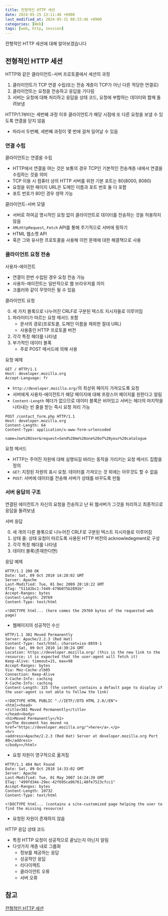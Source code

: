 ```yaml
---
title: 전형적인 HTTP 세션
date: 2024-05-25 13:11:46 +0900
last_modified_at: 2024-05-31 08:33:46 +0900
categories: [Web]
tags: [web, http, session]
---
```


전형적인 HTTP 세션에 대해 알아보겠습니다

## 전형적인 HTTP 세션

HTTP와 같은 클라이언트-서버 프로토콜에서 세션의 과정

1. 클라이언트가 TCP 연결 수립(또는 전송 계층이 TCP가 아닌 다른 적당한 연결로)
2. 클라이언트는 요청을 전송하고 응답을 기다림
3. 서버는 요청에 대해 처리하고 응답을 상태 코드, 요청에 부합하는 데이터와 함께 돌려보냄

HTTP/1.1부터는 세번째 과정 이후 클라이언트가 해당 시점에 또 다른 요청을 보낼 수 있도록 연결을 닫지 않음

- 따라서 두번째, 세번째 과정이 몇 번에 걸쳐 일어날 수 있음

### 연결 수립

클라이언트는 연결을 수립

- HTTP에서 연결을 여는 것은 보통의 경우 TCP인 기본적인 전송계층 내에서 연결을 수립하는 것을 의미
- TCP 이용 시 컴퓨터 상의 HTTP 서버를 위한 기본 포트는 80(8000, 8080)
- 요청을 위한 페이지 URL은 도메인 이름과 포트 번호 둘 다 포함
- 포트 번호가 80인 경우 생략 가능

클라이언트-서버 모델

- 서버로 하여금 명시적인 요청 없이 클라이언트로 데이터를 전송하는 것을 허용하지 않음
- `XMLHttpRequest`, `Fetch` API를 통해 주기적으로 서버에 핑하기
- HTML 웹소켓 API
- 혹은 그와 유사한 프로토콜을 사용해 이런 문제에 대한 해결책으로 사용

### 클라이언트 요청 전송

사용자-에이전트

- 연결이 한번 수립된 경우 요청 전송 가능
- 사용자-에이전트는 일반적으로 웹 브라우저를 의미
- 크롤러와 같이 무엇이든 될 수 있음

클라이언트 요청

0. 세 가지 블록으로 나누어진 CRLF로 구분된 텍스트 지시자들로 이루어짐
1. 파라미터가 따르는 요청 메서드 포함
   - 문서의 경로(프로토콜, 도메인 이름을 제외한 절대 URL)
   - 사용중인 HTTP 프로토콜 버전
2. 각각 특정 헤더를 나타냄
3. 부가적인 데이터 블록
   - 주로 POST 메서드에 의해 사용

요청 예제

```
GET / HTTP/1.1
Host: developer.mozilla.org
Accept-Language: fr
```

- `http://developer.mozilla.org/`의 최상위 페이지 가져오도록 요청
- 서버에게 사용자-에이전트가 해당 페이지에 대해 프랑스어 페이지를 원한다고 알림
- `Content-Length` 헤더가 없으므로 데이터 블록은 비어있고 서버는 헤더의 마지막을 나타내는 빈 줄을 받는 즉시 요청 처리 가능

```
POST /contact_form.php HTTP/1.1
Host: developer.mozilla.org
Content-Length: 64
Content-Type: application/x-www-form-urlencoded

name=Joe%20User&request=Send%20me%20one%20of%20your%20catalogue
```

요청 메서드

- HTTP는 주어진 자원에 대해 실행되길 바라는 동작을 가리키는 요청 메서드 집합을 정의
- `GET`: 지정된 자원의 표시 요청. 데이터를 가져오는 것 외에는 아무것도 할 수 없음
- `POST`: 서버에 데이터를 전송해 서버가 상태를 바꾸도록 만듦

### 서버 응답의 구조

연결된 에이전트가 자신의 요청을 전송하고 난 뒤 웹서버가 그것을 처리하고 최종적으로 응답을 돌려보냄

서버 응답

0. 세 개의 다른 블록으로 나누어진 CRLF로 구분된 텍스트 지시자들로 이루어짐
1. 상태 줄: 상태 요청이 따르도록 사용된 HTTP 버전의 acknowledegment로 구성
2. 각각 특정 헤더를 나타냄
3. 데이터 블록(존재한다면)

응답 예제

```
HTTP/1.1 200 OK
Date: Sat, 09 Oct 2010 14:28:02 GMT
Server: Apache
Last-Modified: Tue, 01 Dec 2009 20:18:22 GMT
ETag: "51142bc1-7449-479b075b2891b"
Accept-Ranges: bytes
Content-Length: 29769
Content-Type: text/html

<!DOCTYPE html... (here comes the 29769 bytes of the requested web page)
```

- 웹페이지의 성공적인 수신

```
HTTP/1.1 301 Moved Permanently
Server: Apache/2.2.3 (Red Hat)
Content-Type: text/html; charset=iso-8859-1
Date: Sat, 09 Oct 2010 14:30:24 GMT
Location: https://developer.mozilla.org/ (this is the new link to the resource; it is expected that the user-agent will fetch it)
Keep-Alive: timeout=15, max=98
Accept-Ranges: bytes
Via: Moz-Cache-zlb05
Connection: Keep-Alive
X-Cache-Info: caching
X-Cache-Info: caching
Content-Length: 325 (the content contains a default page to display if the user-agent is not able to follow the link)

<!DOCTYPE HTML PUBLIC "-//IETF//DTD HTML 2.0//EN">
<html><head>
<title>301 Moved Permanently</title>
</head><body>
<h1>Moved Permanently</h1>
<p>The document has moved <a href="https://developer.mozilla.org/">here</a>.</p>
<hr>
<address>Apache/2.2.3 (Red Hat) Server at developer.mozilla.org Port 80</address>
</body></html>
```

- 요청 자원이 영구적으로 옮겨짐

```
HTTP/1.1 404 Not Found
Date: Sat, 09 Oct 2010 14:33:02 GMT
Server: Apache
Last-Modified: Tue, 01 May 2007 14:24:39 GMT
ETag: "499fd34e-29ec-42f695ca96761;48fe7523cfcc1"
Accept-Ranges: bytes
Content-Length: 10732
Content-Type: text/html

<!DOCTYPE html... (contains a site-customized page helping the user to find the missing resource)
```

- 요청된 자원이 존재하지 않음

HTTP 응답 상태 코드

- 특정 HTTP 요청이 성공적으로 끝났는지 아닌지 알림
- 다섯가지 계층 내로 그룹화
  - 정보를 제공하는 응답
  - 성공적인 응답
  - 리다이렉트
  - 클라이언트 오류
  - 서버 오류

## 참고

[전형적인 HTTP 세션](https://developer.mozilla.org/ko/docs/Web/HTTP/Session)
